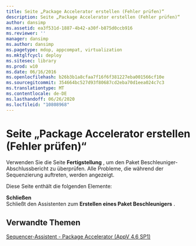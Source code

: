 ```yaml
---
title: Seite „Package Accelerator erstellen (Fehler prüfen)“
description: Seite „Package Accelerator erstellen (Fehler prüfen)“
author: dansimp
ms.assetid: ea3f531d-1887-4b42-a30f-b875d0ccb916
ms.reviewer: ''
manager: dansimp
ms.author: dansimp
ms.pagetype: mdop, appcompat, virtualization
ms.mktglfcycl: deploy
ms.sitesec: library
ms.prod: w10
ms.date: 06/16/2016
ms.openlocfilehash: b26b3b1a8cfaa7f16f6f381227eba001566cf10e
ms.sourcegitcommit: 354664bc527d93f80687cd2eba70d1eea024c7c3
ms.translationtype: MT
ms.contentlocale: de-DE
ms.lasthandoff: 06/26/2020
ms.locfileid: "10808968"
---
```

# Seite „Package Accelerator erstellen (Fehler prüfen)“


Verwenden Sie die Seite **Fertigstellung** , um den Paket Beschleuniger-Abschlussbericht zu überprüfen. Alle Probleme, die während der Sequenzierung auftreten, werden angezeigt.

Diese Seite enthält die folgenden Elemente:

<a href="" id="close"></a>**Schließen**  
Schließt den Assistenten zum **Erstellen eines Paket Beschleunigers** .

## Verwandte Themen


[Sequencer-Assistent - Package Accelerator (AppV 4.6 SP1)](sequencer-wizard---package-accelerator--appv-46-sp1-.md)

 

 





